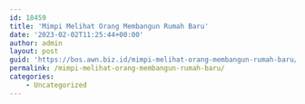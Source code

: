 ```yaml
---
id: 18459
title: 'Mimpi Melihat Orang Membangun Rumah Baru'
date: '2023-02-02T11:25:44+00:00'
author: admin
layout: post
guid: 'https://bos.awn.biz.id/mimpi-melihat-orang-membangun-rumah-baru/'
permalink: /mimpi-melihat-orang-membangun-rumah-baru/
categories:
    - Uncategorized
---
```


